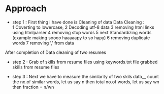 # Approach

- step 1 :
First thing i have done is Cleaning of data
Data Cleaning :  
                  1 Coverting to lowercase, 
                  2 Decoding utf-8 data
                  3 removing html links using htmlparser
                  4 removing stop words
                  5 next Standardizing words (example making soooo haaaaapy to so hapy)
                  6 removing duplicate words
                  7 removing ',' from data

After completion of Data cleaning of two resumes
- step 2 : 
  Grab of skills from resume files
              using keywords.txt file grabbed skills from resume files
              
- step 3 :
        Next we have to measure the similarity of two skils data__
        count the no.of similar words, let us say n
        then total no.of words, let us say wn
        then fraction = n/wn
